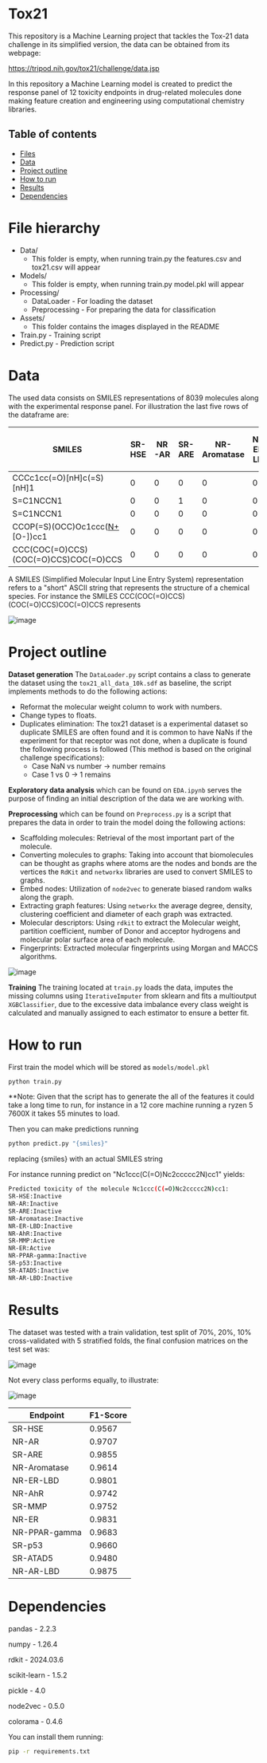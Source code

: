 # Tox21

This repository is a Machine Learning project that tackles the Tox-21 data challenge in its simplified version, the data can be obtained from its webpage:

https://tripod.nih.gov/tox21/challenge/data.jsp

In this repository a Machine Learning model is created to predict the response panel of 12 toxicity endpoints in drug-related molecules done making feature creation and engineering using computational chemistry libraries.

## Table of contents
- [Files](#Files)
- [Data](#Data)
- [Project outline](#project-outline)
- [How to run](#how-to-run)
- [Results](#results)
- [Dependencies](#dependencies)

# File hierarchy

- Data/
    * This folder is empty, when running train.py the features.csv and tox21.csv will appear
- Models/
    * This folder is empty, when running train.py model.pkl will appear
- Processing/
    * DataLoader - For loading the dataset
    * Preprocessing - For preparing the data for classification
- Assets/
    * This folder contains the images displayed in the README
- Train.py - Training script
- Predict.py - Prediction script

# Data

The used data consists on SMILES representations of 8039 molecules along with the experimental response panel. For illustration the last five rows of the dataframe are:

 | SMILES                                |   SR-HSE |   NR-AR |   SR-ARE |   NR-Aromatase |   NR-ER-LBD |   NR-AhR |   SR-MMP |   NR-ER |   NR-PPAR-gamma |   SR-p53 |   SR-ATAD5 |   NR-AR-LBD |
|---|---|---|---|---|---|---|---|---|---|---|---|---|
| CCCc1cc(=O)[nH]c(=S)[nH]1             |        0 |       0 |        0 |              0 |           0 |        0 |        0 |       0 |               0 |        0 |          0 |           0 
| S=C1NCCN1                             |        0 |       0 |        1 |              0 |           0 |        0 |        0 |       0 |               0 |        0 |          0 |           0 |
| S=C1NCCN1                             |        0 |       0 |        0 |              0 |           0 |        0 |        0 |       0 |               0 |        0 |          0 |           0 |
| CCOP(=S)(OCC)Oc1ccc([N+](=O)[O-])cc1  |        0 |       0 |        0 |              0 |           0 |        1 |        0 |       0 |               0 |        0 |          0 |           0 |
| CCC(COC(=O)CCS)(COC(=O)CCS)COC(=O)CCS |        0 |       0 |        0 |              0 |           0 |        0 |   0 |       0 |               0 |        1 |          0 |           0 |


A SMILES (Simplified Molecular Input Line Entry System) representation refers to a "short" ASCII string that represents the structure of a chemical species. For instance the SMILES CCC(COC(=O)CCS)(COC(=O)CCS)COC(=O)CCS represents

![image](/assets/Molecule.png)

# Project outline

**Dataset generation** The `DataLoader.py` script contains a class to generate the dataset using the `tox21_all_data_10k.sdf` as baseline, the script implements methods to do the following actions:
 * Reformat the molecular weight column to work with numbers.
 * Change types to floats.
 * Duplicates elimination: The tox21 dataset is a experimental dataset so duplicate SMILES are often found and it is common to have NaNs if the experiment for that receptor was not done, when a duplicate is found the following process is followed (This method is based on the original challenge specifications):
    - Case NaN vs number -> number remains
    - Case 1 vs 0 -> 1 remains
        
**Exploratory data analysis** which can be found on `EDA.ipynb` serves the purpose of finding an initial description of the data we are working with.

**Preprocessing** which can be found on `Preprocess.py` is a script that prepares the data in order to train the model doing the following actions:
 * Scaffolding molecules: Retrieval of the most important part of the molecule.
 * Converting molecules to graphs: Taking into account that biomolecules can be thought as graphs where atoms are the nodes and bonds are the vertices the `RdKit` and `networkx` libraries are used to convert SMILES to graphs.
 * Embed nodes: Utilization of `node2vec` to generate biased random walks along the graph.
 * Extracting graph features: Using `networkx` the average degree, density, clustering coefficient and diameter of each graph was extracted.
 * Molecular descriptors: Using `rdkit` to extract the Molecular weight, partition coefficient, number of Donor and acceptor hydrogens and molecular polar surface area of each molecule.
 * Fingerprints: Extracted molecular fingerprints using Morgan and MACCS algorithms.

![image](assets/molProcess.png)

**Training** The training located at `train.py` loads the data, imputes the missing columns using `IterativeImputer` from sklearn and fits a multioutput `XGBClassifier`, due to the excessive data imbalance every class weight is calculated and manually assigned to each estimator to ensure a better fit.

# How to run 

First train the model which will be stored as `models/model.pkl`
```sh
python train.py
```
**Note: Given that the script has to generate the all of the features it could take a long time to run, for instance in a 12 core machine running a ryzen 5 7600X it takes 55 minutes to load.


Then you can make predictions running
```sh
python predict.py "{smiles}"
```
replacing {smiles} with an actual SMILES string

For instance running predict on "Nc1ccc(C(=O)Nc2ccccc2N)cc1" yields:
```sh
Predicted toxicity of the molecule Nc1ccc(C(=O)Nc2ccccc2N)cc1:
SR-HSE:Inactive
NR-AR:Inactive
SR-ARE:Inactive
NR-Aromatase:Inactive
NR-ER-LBD:Inactive
NR-AhR:Inactive
SR-MMP:Active
NR-ER:Active
NR-PPAR-gamma:Inactive
SR-p53:Inactive
SR-ATAD5:Inactive
NR-AR-LBD:Inactive
```

# Results

The dataset was tested with a train validation, test split of 70%, 20%, 10% cross-validated with 5 stratified folds, the final confusion matrices on the test set was:

![image](assets/matrix.png)

Not every class performs equally, to illustrate:

![image](assets/percentage.png)

| Endpoint           | F1-Score |
|--------------------|----------|
| SR-HSE            | 0.9567   |
| NR-AR             | 0.9707   |
| SR-ARE            | 0.9855   |
| NR-Aromatase      | 0.9614   |
| NR-ER-LBD         | 0.9801   |
| NR-AhR            | 0.9742   |
| SR-MMP            | 0.9752   |
| NR-ER             | 0.9831   |
| NR-PPAR-gamma     | 0.9683   |
| SR-p53            | 0.9660   |
| SR-ATAD5          | 0.9480   |
| NR-AR-LBD         | 0.9875   |


# Dependencies

pandas - 2.2.3

numpy - 1.26.4

rdkit - 2024.03.6

scikit-learn - 1.5.2

pickle - 4.0

node2vec - 0.5.0

colorama - 0.4.6

You can install them running:
```sh
pip -r requirements.txt
```